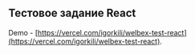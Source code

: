 ## Тестовое задание React

Demo - [https://vercel.com/igorkili/welbex-test-react](https://vercel.com/igorkili/welbex-test-react).
